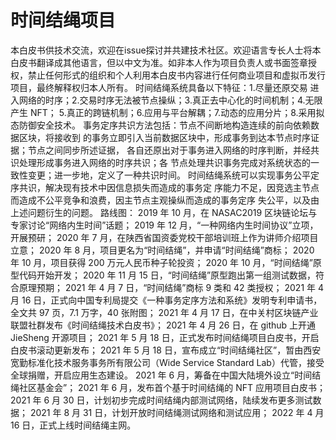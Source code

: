 # 时间结绳项目
本白皮书供技术交流，欢迎在issue探讨并共建技术社区。欢迎语言专长人士将本白皮书翻译成其他语言，但以中文为准。如非本人作为项目负责人或书面签章授权，禁止任何形式的组织和个人利用本白皮书内容进行任何商业项目和虚拟币发行项目，最终解释权归本人所有。
时间结绳系统具备以下特征：1.尽量还原交易 进入网络的时序；2.交易时序无法被节点操纵；3.真正去中心化的时间机制；4.无限产生 NFT； 5.真正的跨链机制；6.应用与平台解耦；7.动态的应用分片；8.采用拟态防御安全技术。
事务定序共识方法包括：节点不间断地构造连续的前向依赖数据区块，将接收到 的事务立即引入当前数据区块中，形成事务到达本节点时序证据；节点之间同步所述证据， 各自还原出对于事务进入网络的时序判断，并经共识处理形成事务进入网络的时序共识；各 节点处理共识事务完成对系统状态的一致性变更；进一步地，定义了一种共识时间。
时间结绳系统可以实现事务公平定序共识，解决现有技术中因信息损失而造成的事务定 序能力不足，因竞选主节点而造成不公平竞争和浪费，因主节点主观操纵而造成的事务定序 失公平，以及由上述问题衍生的问题。
路线图：
2019 年 10 月，在 NASAC2019 区块链论坛与专家讨论“网络内生时间”话题；
2019 年 12 月，“一种网络内生时间协议”立项，开展预研；
2020 年 7 月，在陕西省国资委党校干部培训班上作为讲师介绍项目立意；
2020 年 8 月，项目更名为“时间结绳”，并申请“时间结绳”商标；
2020 年 10 月，项目获得 200 万元人民币种子轮投资；
2020 年 10 月，“时间结绳”原型代码开始开发；
2020 年 11 月 15 日，“时间结绳”原型跑出第一组测试数据，符合原理预期；
2021 年 4 月 7 日，“时间结绳”商标 9 类和 42 类授权；
2021 年 4 月 16 日，正式向中国专利局提交《一种事务定序方法和系统》发明专利申请书，全文共 97 页，7.1 万字，40 张附图；
2021 年 4 月 17 日，在中关村区块链产业联盟社群发布《时间结绳技术白皮书》；
2021 年 4 月 26 日，在 github 上开通 JieSheng 开源项目；
2021 年 5 月 18 日，正式发布时间结绳项目白皮书，开启白皮书滚动更新发布；
2021 年 5 月 18 日，宣布成立“时间结绳社区”，暂由西安宽勤标准化技术服务事务所有限公司（Wide Service Standard Lab）代管，接受全球捐赠，开启应用生态建设。
2021 年 6 月，筹备在中国大陆境外设立“时间结绳社区基金会”；
2021 年 6 月，发布首个基于时间结绳的 NFT 应用项目白皮书；
2021 年 6 月 30 日，计划初步完成时间结绳内部测试网络，陆续发布更多测试数据；
2021 年 8 月 31 日，计划开放时间结绳测试网络和测试应用；
2022 年 4 月 16 日，正式上线时间结绳主网。
